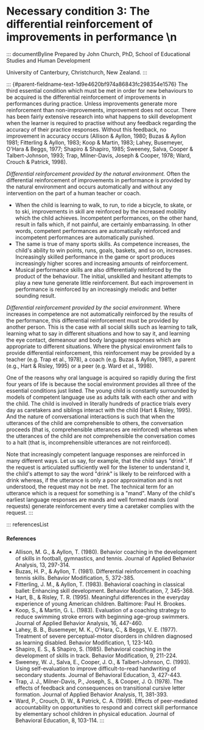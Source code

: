 # Necessary condition 3: The differential reinforcement of improvements in performance \n

::: documentByline
Prepared by John Church, PhD, School of Educational Studies and Human
Development

University of Canterbury, Christchurch, New Zealand.
:::

::: {#parent-fieldname-text-1d9e4620bf974a86843fc298354e1576}
The third essential condition which must be met in order for new
behaviours to be acquired is the differential reinforcement of
improvements in performances during practice. Unless improvements
generate more reinforcement than non-improvements, improvement does not
occur. There has been fairly extensive research into what happens to
skill development when the learner is required to practise without any
feedback regarding the accuracy of their practice responses. Without
this feedback, no improvement in accuracy occurs (Allison & Ayllon,
1980; Buzas & Ayllon 1981; Fitterling & Ayllon, 1983; Koop & Martin,
1983; Lahey, Busemeyer, O\'Hara & Beggs, 1977; Shapiro & Shapiro, 1985;
Sweeney, Salva, Cooper & Talbert-Johnson, 1993; Trap, Milner-Davis,
Joseph & Cooper, 1978; Ward, Crouch & Patrick, 1998).

*Differential reinforcement provided by the natural environment.* Often
the differential reinforcement of improvements in performance is
provided by the natural environment and occurs automatically and without
any intervention on the part of a human teacher or coach.

-   When the child is learning to walk, to run, to ride a bicycle, to
    skate, or to ski, improvements in skill are reinforced by the
    increased mobility which the child achieves. Incompetent
    performances, on the other hand, result in falls which, if not
    painful, are certainly embarrassing. In other words, competent
    performances are automatically reinforced and incompetent
    performances are automatically punished.
-   The same is true of many sports skills. As competence increases, the
    child\'s ability to win points, runs, goals, baskets, and so on,
    increases. Increasingly skilled performance in the game or sport
    produces increasingly higher scores and increasing amounts of
    reinforcement.
-   Musical performance skills are also differentially reinforced by the
    product of the behaviour. The initial, unskilled and hesitant
    attempts to play a new tune generate little reinforcement. But each
    improvement in performance is reinforced by an increasingly melodic
    and better sounding result.

*Differential reinforcement provided by the social environment.* Where
increases in competence are not automatically reinforced by the results
of the performance, this differential reinforcement must be provided by
another person. This is the case with all social skills such as learning
to talk, learning what to say in different situations and how to say it,
and learning the eye contact, demeanour and body language responses
which are appropriate to different situations. Where the physical
environment fails to provide differential reinforcement, this
reinforcement may be provided by a teacher (e.g. Trap et al., 1978), a
coach (e.g. Buzas & Ayllon, 1981), a parent (e.g., Hart & Risley, 1995)
or a peer (e.g. Ward et al., 1998).

One of the reasons why oral language is acquired so rapidly during the
first four years of life is because the social environment provides all
three of the essential conditions just listed. The young child is
constantly surrounded by models of competent language use as adults talk
with each other and with the child. The child is involved in literally
hundreds of practice trials every day as caretakers and siblings
interact with the child (Hart & Risley, 1995). And the nature of
conversational interactions is such that when the utterances of the
child are comprehensible to others, the conversation proceeds (that is,
comprehensible utterances are reinforced) whereas when the utterances of
the child are not comprehensible the conversation comes to a halt (that
is, incomprehensible utterances are not reinforced).

Note that increasingly competent language responses are reinforced in
many different ways. Let us say, for example, that the child says
"drink". If the request is articulated sufficiently well for the
listener to understand it, the child's attempt to say the word "drink"
is likely to be reinforced with a drink whereas, if the utterance is
only a poor approximation and is not understood, the request may not be
met. The technical term for an utterance which is a request for
something is a "mand". Many of the child\'s earliest language responses
are mands and well formed mands (oral requests) generate reinforcement
every time a caretaker complies with the request.
:::

::: referencesList
#### References

-   Allison, M. G., & Ayllon, T. (1980). Behavior coaching in the
    development of skills in football, gymnastics, and tennis. Journal
    of Applied Behavior Analysis, 13, 297-314.
-   Buzas, H. P., & Ayllon, T. (1981). Differential reinforcement in
    coaching tennis skills. Behavior Modification, 5, 372-385.
-   Fitterling, J. M., & Ayllon, T. (1983). Behavioral coaching in
    classical ballet: Enhancing skill development. Behavior
    Modification, 7, 345-368.
-   Hart, B., & Risley, T. R. (1995). Meaningful differences in the
    everyday experience of young American children. Baltimore: Paul H.
    Brookes.
-   Koop, S., & Martin, G. L. (1983). Evaluation of a coaching strategy
    to reduce swimming stroke errors with beginning age-group swimmers.
    Journal of Applied Behavior Analysis, 16, 447-460.
-   Lahey, B. B., Busemeyer, M. K., O\'Hara, C., & Beggs, V. E. (1977).
    Treatment of severe perceptual-motor disorders in children diagnosed
    as learning disabled. Behavior Modification, 1, 123-140.
-   Shapiro, E. S., & Shapiro, S. (1985). Behavioral coaching in the
    development of skills in track. Behavior Modification, 9, 211-224.
-   Sweeney, W. J., Salva, E., Cooper, J. O., & Talbert-Johnson, C.
    (1993). Using self-evaluation to improve difficult-to-read
    handwriting of secondary students. Journal of Behavioral Education,
    3, 427-443.
-   Trap, J. J., Milner-Davis, P., Joseph, S., & Cooper, J. O. (1978).
    The effects of feedback and consequences on transitional cursive
    letter formation. Journal of Applied Behavior Analysis, 11, 381-393.
-   Ward, P., Crouch, D. W., & Patrick, C. A. (1998). Effects of
    peer-mediated accountability on opportunities to respond and correct
    skill performance by elementary school children in physical
    education. Journal of Behavioral Education, 8, 103-114.
:::
